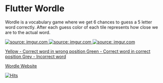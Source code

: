 
# Flutter Wordle

Wordle is a vocabulary game where we get 6 chances to guess a 5 letter word correctly. After each guess color of each tile represents how close we are to the actual word.

<a href="https://imgur.com/sI1kXXH"><img src="https://i.imgur.com/sI1kXXH.png" title="source: imgur.com" />
<a href="https://imgur.com/l7NdEJG"><img src="https://i.imgur.com/l7NdEJG.png" title="source: imgur.com" />
<a href="https://imgur.com/lBSyXF2"><img src="https://i.imgur.com/lBSyXF2.png" title="source: imgur.com" />


Yellow - Correct word in wrong position
Green - Correct word in correct position
Grey - Incorrect word

[Wordle Website](https://www.powerlanguage.co.uk/wordle/) 

[![Hits](https://hits.seeyoufarm.com/api/count/incr/badge.svg?url=https%3A%2F%2Fgithub.com%2FZenDeveloper7%2FFlutter-Wordle&count_bg=%2342A5F5&title_bg=%23555555&icon=flutter.svg&icon_color=%23E7E7E7&title=Views&edge_flat=false)](https://hits.seeyoufarm.com)
